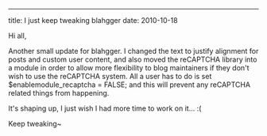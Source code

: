 ---
title: I just keep tweaking blahgger
date: 2010-10-18

Hi all,

Another small update for blahgger. I changed the text to justify alignment for posts and custom user content, and also moved the reCAPTCHA library into a module in order to allow more flexibility to blog maintainers if they don't wish to use the reCAPTCHA system. All a user has to do is set $enablemodule_recaptcha = FALSE; and this will prevent any reCAPTCHA related things from happening.

It's shaping up, I just wish I had more time to work on it... :(

Keep tweaking~ 